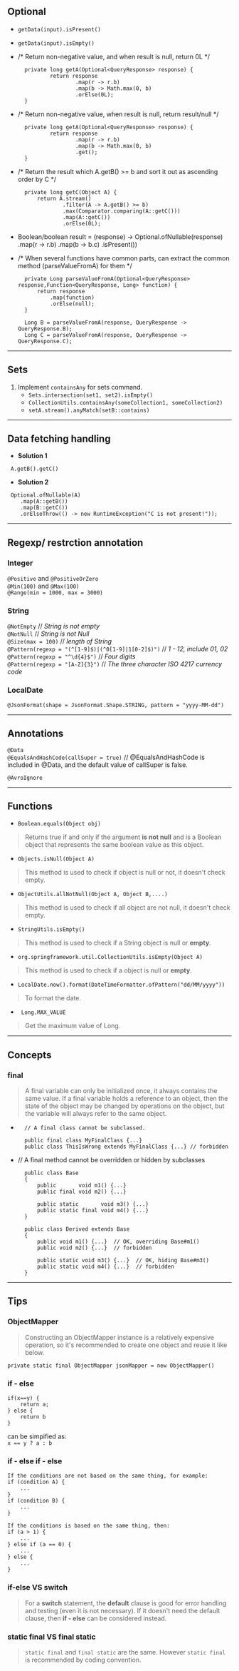 ## Optional  
-  `getData(input).isPresent()`   
-  `getData(input).isEmpty()` 

- 
    /* Return non-negative value, and when result is null, return 0L */

        private long getA(Optional<QueryResponse> response) {
                return response
                        .map(r -> r.b)
                        .map(b -> Math.max(0, b)
                        .orElse(0L);
        }
  
- 
    /* Return non-negative value, when result is null, return result/null */

        private long getA(Optional<QueryResponse> response) {
                return response
                        .map(r -> r.b)
                        .map(b -> Math.max(0, b)
                        .get();
        }

- 
     /* Return the result which A.getB() >= b and sort it out as ascending order by C */

        private long getC(Object A) {
            return A.stream()
                    .filter(A -> A.getB() >= b)
                    .max(Comparator.comparing(A::getC()))
                    .map(A::getC())
                    .orElse(0L);

- 
    Boolean/boolean result = (response) -> Optional.ofNullable(response)
                             .map(r -> r.b)
                             .map(b -> b.c)
                             .isPresent())

- 
    /* When several functions have common parts, can extract the common method (parseValueFromA) for them */

        private Long parseValueFromA(Optional<QueryResponse> response,Function<QueryResponse, Long> function) {
            return response
                .map(function)
                .orElse(null);
        }

        Long B = parseValueFromA(response, QueryResponse -> QueryResponse.B);
        Long C = parseValueFromA(response, QueryResponse -> QueryResponse.C);


---
## Sets
1. Implement `containsAny` for sets command.  
     - `Sets.intersection(set1, set2).isEmpty()`   
     - `CollectionUtils.containsAny(someCollection1, someCollection2)`
     - `setA.stream().anyMatch(setB::contains)`


---
## Data fetching handling
- **Solution 1**
```  
 A.getB().getC() 
```

- **Solution 2**
``` 
 Optional.ofNullable(A) 
    .map(A::getB())
    .map(B::getC())
    .orElseThrow(() -> new RuntimeException("C is not present!"));
```
---
## Regexp/ restrction annotation

### Integer
`@Positive` and `@PositiveOrZero`  
`@Min(100)` and  `@Max(100)`  
`@Range(min = 1000, max = 3000)`

### String
`@NotEmpty` // *String is not empty*  
`@NotNull` // *String is not Null*  
`@Size(max = 100)`  // *length of String*  
`@Pattern(regexp = "(^[1-9]$)|(^0[1-9]|1[0-2]$)")`  // *1 - 12, include 01, 02*
`@Pattern(regexp = "^\d{4}$")` // *Four digits*  
`@Pattern(regexp = "[A-Z]{3}")` // *The three character ISO 4217 currency code*

### LocalDate
`@JsonFormat(shape = JsonFormat.Shape.STRING, pattern = "yyyy-MM-dd")`

---
## Annotations
`@Data`  
`@EqualsAndHashCode(callSuper = true)` // @EqualsAndHashCode is included in @Data, and the default value of callSuper is false.

`@AvroIgnore`

---
## Functions
 - `Boolean.equals(Object obj)`
>Returns true if and only if the argument **is not null** and is a Boolean object that represents the same boolean value as this object.

- `Objects.isNull(Object A)`  
>This method is used to check if object is null or not, it doesn't check empty.

- `ObjectUtils.allNotNull(Object A, Object B,....)`
>This method is used to check if all object are not null, it doesn't check empty. 

- `StringUtils.isEmpty()`
>This method is used to check if a String object is null or **empty**. 

- `org.springframework.util.CollectionUtils.isEmpty(Object A)`    
>This method is used to check if a object is null or **empty**.

- `LocalDate.now().format(DateTimeFormatter.ofPattern("dd/MM/yyyy"))`
>To format the date.

- ` Long.MAX_VALUE`
> Get the maximum value of Long.

---
## Concepts
### final 
> A final variable can only be initialized once, it always contains the same value. If a final variable holds a reference to an object, then the state of the object may be changed by operations on the object, but the variable will always refer to the same object.

-  
        // A final class cannot be subclassed.

        public final class MyFinalClass {...}
        public class ThisIsWrong extends MyFinalClass {...} // forbidden

- 
    // A final method cannot be overridden or hidden by subclasses

        public class Base
        {
            public       void m1() {...}
            public final void m2() {...}

            public static       void m3() {...}
            public static final void m4() {...}
        }

        public class Derived extends Base
        {
            public void m1() {...}  // OK, overriding Base#m1()
            public void m2() {...}  // forbidden

            public static void m3() {...}  // OK, hiding Base#m3()
            public static void m4() {...}  // forbidden
        }

---
## Tips

### ObjectMapper
> Constructing an ObjectMapper instance is a relatively expensive operation, so it's recommended to create one object and reuse it like below. 

`private static final ObjectMapper jsonMapper = new ObjectMapper()`

### if - else   
``` 
if(x==y) {
    return a;
} else {
    return b 
}  
``` 
can be simpified as:  
`x == y ? a : b` 


### if - else if - else
  
```  
If the conditions are not based on the same thing, for example:  
if (condition A) {
    ...
}
if (condition B) {
    ...
} 
```  
  
```
If the conditions is based on the same thing, then:  
if (a > 1) {
    ...
} else if (a == 0) {
    ...
} else {
    ...
}
``` 

### if-else VS switch 
> For a **switch** statement, the **default** clause is good for error handling and testing (even it is not necessary). If it doesn't need the default clause, then **if - else** can be considered instead.

### static final VS final static
> `static final` and `final static` are the same. However `static final` is recommended by coding convention.



